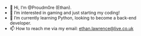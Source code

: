 - 👋 Hi, I’m @Proudm0re (Ethan).
- 👀 I’m interested in gaming and just starting my coding!
- 🌱 I’m currently learning Python, looking to become a back-end developer.
- 📫 How to reach me via my email: ethan.lawrence@live.co.uk

<!---
Proudm0re/Proudm0re is a ✨ special ✨ repository because its `README.md` (this file) appears on your GitHub profile.
You can click the Preview link to take a look at your changes.
--->
